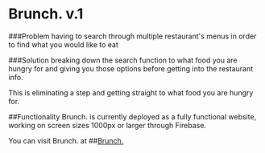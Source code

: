 # Brunch. v.1

###Problem
having to search through multiple restaurant's menus in order to find what you would like to eat

###Solution
breaking down the search function to what food you are hungry for and giving you those options before getting into the restaurant info.

This is eliminating a step and getting straight to what food you are hungry for.

##Functionality
Brunch. is currently deployed as a fully functional website, working on screen sizes 1000px or larger through Firebase.

You can visit Brunch. at ##[Brunch.](https://brunch-app-project-1.firebaseapp.com)
